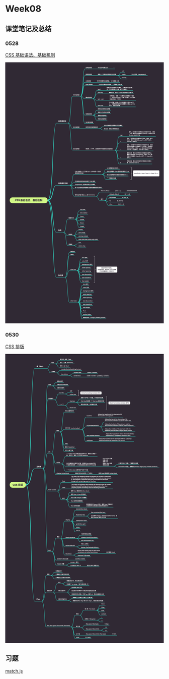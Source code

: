 # Week08

## 课堂笔记及总结

### 0528


[CSS 基础语法、基础机制](./2020-05-28.md)

![](./CSS1.png)



### 0530

[CSS 排版](./2020-05-30.md)

![](./CSS2.png)


## 习题

[match.js](./match.js)

